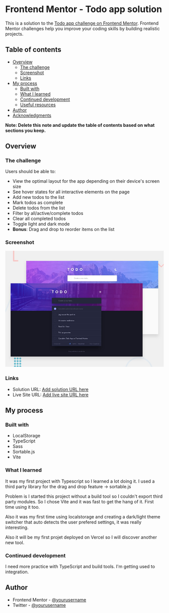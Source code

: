 # Frontend Mentor - Todo app solution

This is a solution to the [Todo app challenge on Frontend Mentor](https://www.frontendmentor.io/challenges/todo-app-Su1_KokOW). Frontend Mentor challenges help you improve your coding skills by building realistic projects.

## Table of contents

- [Overview](#overview)
  - [The challenge](#the-challenge)
  - [Screenshot](#screenshot)
  - [Links](#links)
- [My process](#my-process)
  - [Built with](#built-with)
  - [What I learned](#what-i-learned)
  - [Continued development](#continued-development)
  - [Useful resources](#useful-resources)
- [Author](#author)
- [Acknowledgments](#acknowledgments)

**Note: Delete this note and update the table of contents based on what sections you keep.**

## Overview

### The challenge

Users should be able to:

- View the optimal layout for the app depending on their device's screen size
- See hover states for all interactive elements on the page
- Add new todos to the list
- Mark todos as complete
- Delete todos from the list
- Filter by all/active/complete todos
- Clear all completed todos
- Toggle light and dark mode
- **Bonus**: Drag and drop to reorder items on the list

### Screenshot

![Design preview for the Todo app coding challenge](./design/desktop-preview.jpg)

### Links

- Solution URL: [Add solution URL here](https://your-solution-url.com)
- Live Site URL: [Add live site URL here](https://your-live-site-url.com)

## My process

### Built with

- LocalStorage
- TypeScript
- Sass
- Sortable.js
- Vite

### What I learned

It was my first project with Typescript so I learned a lot doing it. I used a third party library for the drag and drop feature -> sortable.js

Problem is I started this project without a build tool so I couldn't export third party modules. So I chose Vite and it was fast to get the hang of it. First time using it too.

Also it was my first time using localstorage and creating a dark/light theme switcher that auto detects the user prefered settings, it was really interesting.

Also it will be my first projet deployed on Vercel so I will discover another new tool.

### Continued development

I need more practice with TypeScript and build tools. I'm getting used to integration.

## Author

- Frontend Mentor - [@yourusername](https://www.frontendmentor.io/profile/Nabil-Y)
- Twitter - [@yourusername](https://www.twitter.com/nabil_io)
